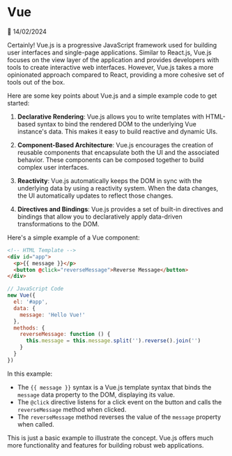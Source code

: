 # Vue

📅 14/02/2024

Certainly! Vue.js is a progressive JavaScript framework used for building user interfaces and single-page applications. Similar to React.js, Vue.js focuses on the view layer of the application and provides developers with tools to create interactive web interfaces. However, Vue.js takes a more opinionated approach compared to React, providing a more cohesive set of tools out of the box.

Here are some key points about Vue.js and a simple example code to get started:

1. **Declarative Rendering**: Vue.js allows you to write templates with HTML-based syntax to bind the rendered DOM to the underlying Vue instance's data. This makes it easy to build reactive and dynamic UIs.

2. **Component-Based Architecture**: Vue.js encourages the creation of reusable components that encapsulate both the UI and the associated behavior. These components can be composed together to build complex user interfaces.

3. **Reactivity**: Vue.js automatically keeps the DOM in sync with the underlying data by using a reactivity system. When the data changes, the UI automatically updates to reflect those changes.

4. **Directives and Bindings**: Vue.js provides a set of built-in directives and bindings that allow you to declaratively apply data-driven transformations to the DOM.

Here's a simple example of a Vue component:

```html
<!-- HTML Template -->
<div id="app">
  <p>{{ message }}</p>
  <button @click="reverseMessage">Reverse Message</button>
</div>
```

```javascript
// JavaScript Code
new Vue({
  el: '#app',
  data: {
    message: 'Hello Vue!'
  },
  methods: {
    reverseMessage: function () {
      this.message = this.message.split('').reverse().join('')
    }
  }
})
```

In this example:
- The `{{ message }}` syntax is a Vue.js template syntax that binds the `message` data property to the DOM, displaying its value.
- The `@click` directive listens for a click event on the button and calls the `reverseMessage` method when clicked.
- The `reverseMessage` method reverses the value of the `message` property when called.

This is just a basic example to illustrate the concept. Vue.js offers much more functionality and features for building robust web applications.